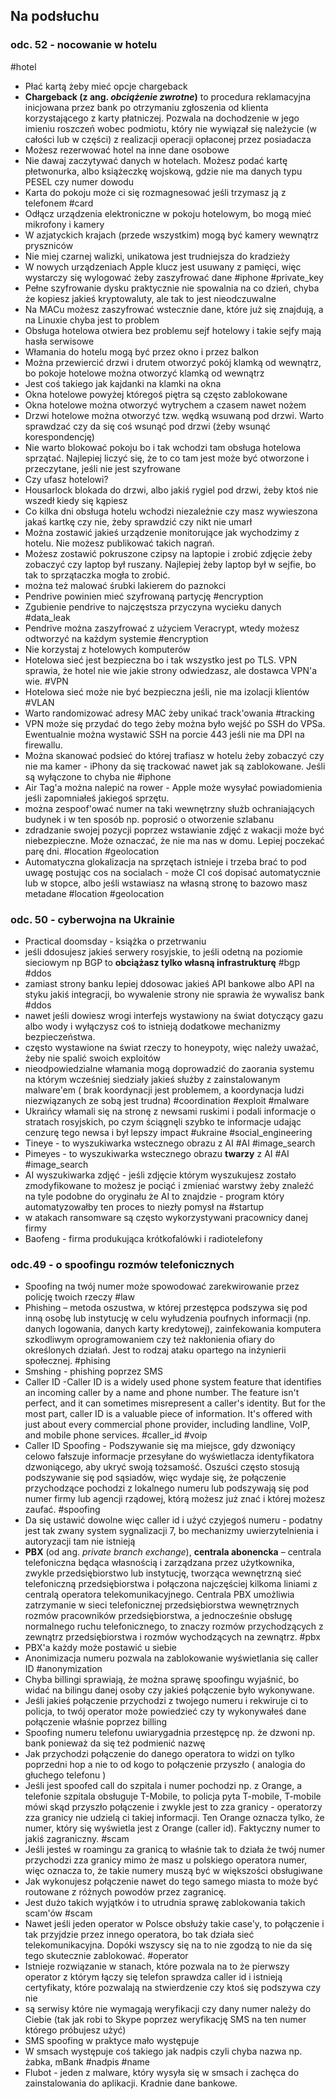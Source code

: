 ## Na podsłuchu
### odc. 52 - nocowanie w hotelu
#hotel 
- Płać kartą żeby mieć opcje chargeback
- **Chargeback (z ang. _obciążenie zwrotne_)** to procedura reklamacyjna inicjowana przez bank po otrzymaniu zgłoszenia od klienta korzystającego z karty płatniczej. Pozwala na dochodzenie w jego imieniu roszczeń wobec podmiotu, który nie wywiązał się należycie (w całości lub w części) z realizacji operacji opłaconej przez posiadacza
- Możesz rezerwować hotel na inne dane osobowe 
- Nie dawaj zaczytywać danych w hotelach. Możesz podać kartę płetwonurka, albo książeczkę wojskową, gdzie nie ma danych typu PESEL czy numer dowodu
- Karta do pokoju może ci się rozmagnesować jeśli trzymasz ją z telefonem #card
- Odłącz urządzenia elektroniczne w pokoju hotelowym, bo mogą mieć mikrofony i kamery 
- W azjatyckich krajach (przede wszystkim) mogą być kamery wewnątrz pryszniców 
- Nie miej czarnej walizki, unikatowa jest trudniejsza do kradzieży
- W nowych urządzeniach Apple klucz jest usuwany z pamięci, więc wystarczy się wylogować żeby zaszyfrować dane #iphone #private_key
- Pełne szyfrowanie dysku praktycznie nie spowalnia na co dzień, chyba że kopiesz jakieś kryptowaluty, ale tak to jest nieodczuwalne
- Na MACu możesz zaszyfrować wstecznie dane, które już się znajdują, a na Linuxie chyba jest to problem
- Obsługa hotelowa otwiera bez problemu sejf hotelowy i takie sejfy mają hasła serwisowe 
- Włamania do hotelu mogą być przez okno i przez balkon 
- Można przewiercić drzwi i drutem otworzyć pokój klamką od wewnątrz, bo pokoje hotelowe można otworzyć klamką od wewnątrz
- Jest coś takiego jak kajdanki na klamki na okna 
- Okna hotelowe powyżej któregoś piętra są często zablokowane 
- Okna hotelowe można otworzyć wytrychem a czasem nawet nożem 
- Drzwi hotelowe można otworzyć tzw. wędką wsuwaną pod drzwi. Warto sprawdzać czy da się coś wsunąć pod drzwi (żeby wsunąć korespondencję) 
- Nie warto blokować pokoju bo i tak wchodzi tam obsługa hotelowa sprzątać. Najlepiej liczyć się, że to co tam jest może być otworzone i przeczytane, jeśli nie jest szyfrowane 
- Czy ufasz hotelowi? 
- Housarlock blokada do drzwi, albo jakiś rygiel pod drzwi, żeby ktoś nie wszedł kiedy się kąpiesz 
- Co kilka dni obsługa hotelu wchodzi niezależnie czy masz wywieszona jakaś kartkę czy nie, żeby sprawdzić czy nikt nie umarł
- Można zostawić jakieś urządzenie monitorujące jak wychodzimy z hotelu. Nie możesz publikować takich nagrań. 
- Możesz zostawić pokruszone czipsy na laptopie i zrobić zdjęcie żeby zobaczyć czy laptop był ruszany. Najlepiej żeby laptop był w sejfie, bo tak to sprzątaczka mogła to zrobić. 
- można też malować śrubki lakierem do paznokci 
- Pendrive powinien mieć szyfrowaną partycję #encryption
- Zgubienie pendrive to najczęstsza przyczyna wycieku danych #data_leak
- Pendrive można zaszyfrować z użyciem Veracrypt, wtedy możesz odtworzyć na każdym systemie #encryption 
- Nie korzystaj z hotelowych komputerów 
- Hotelowa sieć jest bezpieczna bo i tak wszystko jest po TLS. VPN sprawia, że hotel nie wie jakie strony odwiedzasz, ale dostawca VPN'a wie. #VPN
- Hotelowa sieć może nie być bezpieczna jeśli, nie ma izolacji klientów #VLAN
- Warto randomizować adresy MAC żeby unikać track'owania #tracking
- VPN może się przydać do tego żeby można było wejść po SSH do VPSa. Ewentualnie można wystawić SSH na porcie 443 jeśli nie ma DPI na firewallu. 
- Można skanować podsieć do której trafiasz w hotelu żeby zobaczyć czy nie ma kamer - iPhony da się trackować nawet jak są zablokowane. Jeśli są wyłączone to chyba nie #iphone
- Air Tag'a można nalepić na rower - Apple może wysyłać powiadomienia jeśli zapomniałeś jakiegoś sprzętu.
- można zespoof'ować numer na taki wewnętrzny służb ochraniających budynek i w ten sposób np. poprosić o otworzenie szlabanu 
- zdradzanie swojej pozycji poprzez wstawianie zdjęć z wakacji może być niebezpieczne. Może oznaczać, że nie ma nas w domu. Lepiej poczekać parę dni. #location #geolocation
- Automatyczna glokalizacja na sprzętach istnieje i trzeba brać to pod uwagę postując cos na socialach - może CI coś dopisać automatycznie lub w stopce, albo jeśli wstawiasz na własną stronę to bazowo masz metadane #location #geolocation

### odc. 50 - cyberwojna na Ukrainie
-  Practical doomsday - książka o przetrwaniu
- jeśli ddosujesz jakieś serwery rosyjskie, to jeśli odetną na poziomie sieciowym np BGP to **obciążasz tylko własną infrastrukturę**  #bgp #ddos
- zamiast strony banku lepiej ddosowac jakieś API bankowe albo API na styku jakiś integracji, bo wywalenie strony nie sprawia że wywalisz bank #ddos
- nawet jeśli dowiesz wrogi interfejs wystawiony na świat dotyczący gazu albo wody i wyłączysz coś to istnieją dodatkowe mechanizmy bezpieczeństwa.
- często wystawione na świat rzeczy to honeypoty, więc należy uważać, żeby nie spalić swoich exploitów
- nieodpowiedzialne włamania mogą doprowadzić do zaorania systemu na którym wcześniej siedziały jakieś służby z zainstalowanym malware'em ( brak koordynacji jest problemem, a koordynacja ludzi niezwiązanych ze sobą jest trudna) #coordination #exploit #malware
- Ukraińcy włamali się na stronę z newsami ruskimi i podali informacje o stratach rosyjskich, po czym ściągnęli szybko te informacje udając cenzurę tego newsa i był lepszy impact #ukraine #social_engineering
- Tineye - to wyszukiwarka wstecznego obrazu z AI #AI #image_search
- Pimeyes - to wyszukiwarka wstecznego obrazu **twarzy** z AI  #AI #image_search
- AI wyszukiwarka zdjęć - jeśli zdjęcie którym wyszukujesz zostało zmodyfikowane to możesz je pociąć i zmieniać warstwy żeby znaleźć na tyle podobne do oryginału że AI to znajdzie - program który automatyzowałby ten proces to niezły pomysł na #startup
- w atakach ransomware są często wykorzystywani pracownicy danej firmy
- Baofeng - firma produkująca krótkofalówki i radiotelefony

### odc.49 - o spoofingu rozmów telefonicznych
- Spoofing na twój numer może spowodować zarekwirowanie przez policję twoich rzeczy  #law
- Phishing – metoda oszustwa, w której przestępca podszywa się pod inną osobę lub instytucję w celu wyłudzenia poufnych informacji (np. danych logowania, danych karty kredytowej), zainfekowania komputera szkodliwym oprogramowaniem czy też nakłonienia ofiary do określonych działań. Jest to rodzaj ataku opartego na inżynierii społecznej. #phising
- Smshing - phishing poprzez SMS
- Caller ID -Caller ID is a widely used phone system feature that identifies an incoming caller by a name and phone number. The feature isn't perfect, and it can sometimes misrepresent a caller's identity. But for the most part, caller ID is a valuable piece of information. It's offered with just about every commercial phone provider, including landline, VoIP, and mobile phone services. #caller_id #voip
- Caller ID Spoofing - Podszywanie się ma miejsce, gdy dzwoniący celowo fałszuje informacje przesyłane do wyświetlacza identyfikatora dzwoniącego, aby ukryć swoją tożsamość. Oszuści często stosują podszywanie się pod sąsiadów, więc wydaje się, że połączenie przychodzące pochodzi z lokalnego numeru lub podszywają się pod numer firmy lub agencji rządowej, którą możesz już znać i której możesz zaufać. #spoofing
- Da się ustawić dowolne więc caller id i użyć czyjegoś numeru - podatny jest tak zwany system sygnalizacji 7, bo mechanizmy uwierzytelnienia i autoryzacji tam nie istnieją 
- **PBX** (od ang. _private branch exchange_), **centrala abonencka** – centrala telefoniczna będąca własnością i zarządzana przez użytkownika, zwykle przedsiębiorstwo lub instytucję, tworząca wewnętrzną sieć telefoniczną przedsiębiorstwa i połączona najczęściej kilkoma liniami z centralą operatora telekomunikacyjnego. Centrala PBX umożliwia zatrzymanie w sieci telefonicznej przedsiębiorstwa wewnętrznych rozmów pracowników przedsiębiorstwa, a jednocześnie obsługę normalnego ruchu telefonicznego, to znaczy rozmów przychodzących z zewnątrz przedsiębiorstwa i rozmów wychodzących na zewnątrz. #pbx
- PBX'a każdy może postawić u siebie 
- Anonimizacja numeru pozwala na zablokowanie wyświetlania się caller ID #anonymization 
- Chyba billingi sprawiają, że można sprawę spoofingu wyjaśnić, bo widać na bilingu danej osoby czy jakieś połączenie było wykonywane.
- Jeśli jakieś połączenie przychodzi z twojego numeru i rekwiruje ci to policja, to twój operator może powiedzieć czy ty wykonywałeś dane połączenie właśnie poprzez billing
- Spoofing numeru telefonu uwiarygadnia przestępcę np. że dzwoni np. bank ponieważ da się też podmienić nazwę 
- Jak przychodzi połączenie do danego operatora to widzi on tylko poprzedni hop a nie to od kogo to połączenie przyszło ( analogia do głuchego telefonu ) 
- Jeśli jest spoofed call do szpitala i numer pochodzi np. z Orange, a telefonie szpitala obsługuje T-Mobile, to policja pyta T-mobile, T-mobile mówi skąd przyszło połączenie i zwykle jest to zza granicy - operatorzy zza granicy nie udzielą ci takiej informacji. Ten Orange oznacza tylko, że numer, który się wyświetla jest z Orange (caller id). Faktyczny numer to jakiś zagraniczny. #scam
- Jeśli jesteś w roamingu za granicą to właśnie tak to działa że twój numer przychodzi zza granicy mimo że masz u polskiego operatora numer, więc oznacza to, że takie numery muszą być w większości obsługiwane
- Jak wykonujesz połączenie nawet do tego samego miasta to może być routowane z różnych powodów przez zagranicę. 
- Jest dużo takich wyjątków i to utrudnia sprawę zablokowania takich scam'ów #scam
- Nawet jeśli jeden operator w Polsce obsłuży takie case'y, to połączenie i tak przyjdzie przez innego operatora, bo tak działa sieć telekomunikacyjna. Dopóki wszyscy się na to nie zgodzą to nie da się tego skutecznie zablokować. #operator
- Istnieje rozwiązanie w stanach, które pozwala na to że pierwszy operator z którym łączy się telefon sprawdza caller id i istnieją certyfikaty, które pozwalają na stwierdzenie czy ktoś się podszywa czy nie 
- są serwisy które nie wymagają weryfikacji czy dany numer należy do Ciebie (tak jak robi to Skype poprzez weryfikację SMS na ten numer którego próbujesz użyć)
- SMS spoofing w praktyce mało występuje 
- W smsach występuje coś takiego jak nadpis czyli chyba nazwa np. żabka, mBank #nadpis #name 
- Flubot - jeden z malware, który wysyła się w smsach i zachęca do zainstalowania do aplikacji. Kradnie dane bankowe.

